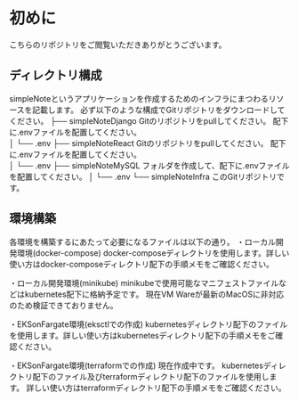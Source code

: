 # 初めに
こちらのリポジトリをご閲覧いただきありがとうございます。


## ディレクトリ構成
simpleNoteというアプリケーションを作成するためのインフラにまつわるリソースを記載します。
必ず以下のような構成でGitリポジトリをダウンロードしてください。
├── simpleNoteDjango Gitのリポジトリをpullしてください。 配下に.envファイルを配置してください。  
│     └── .env 
├── simpleNoteReact Gitのリポジトリをpullしてください。 配下に.envファイルを配置してください。  
│     └── .env 
├── simpleNoteMySQL フォルダを作成して、配下に.envファイルを配置してください。
│     └── .env 
└── simpleNoteInfra このGitリポジトリです。

## 環境構築
各環境を構築するにあたって必要になるファイルは以下の通り。
・ローカル開発環境(docker-compose)
docker-composeディレクトリを使用します。詳しい使い方はdocker-composeディレクトリ配下の手順メモをご確認ください。

・ローカル開発環境(minikube)
minikubeで使用可能なマニフェストファイルなどはkubernetes配下に格納予定です。
現在VM Wareが最新のMacOSに非対応のため検証できておりません。

・EKSonFargate環境(eksctlでの作成)
kubernetesディレクトリ配下のファイルを使用します。詳しい使い方はkubernetesディレクトリ配下の手順メモをご確認ください。

・EKSonFargate環境(terraformでの作成)
現在作成中です。
kubernetesディレクトリ配下のファイル及びterraformディレクトリ配下のファイルを使用します。
詳しい使い方はterraformディレクトリ配下の手順メモをご確認ください。
